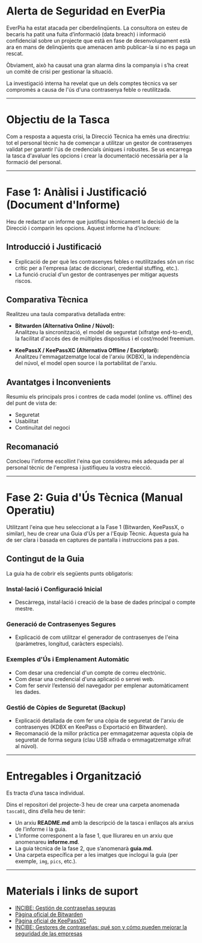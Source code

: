 # Alerta de Seguridad en EverPia

EverPia ha estat atacada per ciberdelinqüents. La consultora on esteu de becaris ha patit una fuita d’informació (data breach) i informació confidencial sobre un projecte que està en fase de desenvolupament està ara en mans de delinqüents que amenacen amb publicar-la si no es paga un rescat.

Òbviament, això ha causat una gran alarma dins la companyia i s’ha creat un comitè de crisi per gestionar la situació.

La investigació interna ha revelat que un dels comptes tècnics va ser compromès a causa de l'ús d'una contrasenya feble o reutilitzada.

---

# Objectiu de la Tasca

Com a resposta a aquesta crisi, la Direcció Tècnica ha emès una directriu: tot el personal tècnic ha de començar a utilitzar un gestor de contrasenyes validat per garantir l'ús de credencials úniques i robustes. Se us encarrega la tasca d'avaluar les opcions i crear la documentació necessària per a la formació del personal.

---

# Fase 1: Anàlisi i Justificació (Document d'Informe)

Heu de redactar un informe que justifiqui tècnicament la decisió de la Direcció i comparin les opcions. Aquest informe ha d'incloure:

## Introducció i Justificació

- Explicació de per què les contrasenyes febles o reutilitzades són un risc crític per a l'empresa (atac de diccionari, credential stuffing, etc.).
- La funció crucial d'un gestor de contrasenyes per mitigar aquests riscos.

## Comparativa Tècnica

Realitzeu una taula comparativa detallada entre:

- **Bitwarden (Alternativa Online / Núvol):**  
  Analitzeu la sincronització, el model de seguretat (xifratge end-to-end), la facilitat d'accés des de múltiples dispositius i el cost/model freemium.

- **KeePassX / KeePassXC (Alternativa Offline / Escriptori):**  
  Analitzeu l'emmagatzematge local de l'arxiu (KDBX), la independència del núvol, el model open source i la portabilitat de l'arxiu.

## Avantatges i Inconvenients

Resumiu els principals pros i contres de cada model (online vs. offline) des del punt de vista de:

- Seguretat
- Usabilitat
- Continuïtat del negoci

## Recomanació

Concloeu l'informe escollint l'eina que considereu més adequada per al personal tècnic de l'empresa i justifiqueu la vostra elecció.

---

# Fase 2: Guia d'Ús Tècnica (Manual Operatiu)

Utilitzant l'eina que heu seleccionat a la Fase 1 (Bitwarden, KeePassX, o similar), heu de crear una Guia d'Ús per a l'Equip Tècnic. Aquesta guia ha de ser clara i basada en captures de pantalla i instruccions pas a pas.

## Contingut de la Guia

La guia ha de cobrir els següents punts obligatoris:

### Instal·lació i Configuració Inicial

- Descàrrega, instal·lació i creació de la base de dades principal o compte mestre.

### Generació de Contrasenyes Segures

- Explicació de com utilitzar el generador de contrasenyes de l'eina (paràmetres, longitud, caràcters especials).

### Exemples d'Ús i Emplenament Automàtic

- Com desar una credencial d'un compte de correu electrònic.
- Com desar una credencial d'una aplicació o servei web.
- Com fer servir l’extensió del navegador per emplenar automàticament les dades.

### Gestió de Còpies de Seguretat (Backup)

- Explicació detallada de com fer una còpia de seguretat de l'arxiu de contrasenyes (KDBX en KeePass o Exportació en Bitwarden).
- Recomanació de la millor pràctica per emmagatzemar aquesta còpia de seguretat de forma segura (clau USB xifrada o emmagatzematge xifrat al núvol).

---

# Entregables i Organització

Es tracta d’una tasca individual.  

Dins el repositori del projecte-3 heu de crear una carpeta anomenada `tasca01`, dins d’ella heu de tenir:

- Un arxiu **README.md** amb la descripció de la tasca i enllaços als arxius de l’informe i la guia.
- L’informe corresponent a la fase 1, que lliurareu en un arxiu que anomenareu **informe.md**.
- La guia tècnica de la fase 2, que s’anomenarà **guia.md**.
- Una carpeta específica per a les imatges que inclogui la guia (per exemple, `img`, `pics`, etc.).

---

# Materials i links de suport

- [INCIBE: Gestión de contraseñas seguras](https://www.incibe.es/protege-tu-empresa/blog/gestion-de-contrasenas)  
- [Pàgina oficial de Bitwarden](https://bitwarden.com)  
- [Pàgina oficial de KeePassXC](https://keepassxc.org)  
- [INCIBE: Gestores de contraseñas: qué son y cómo pueden mejorar la seguridad de las empresas](https://www.incibe.es/protege-tu-empresa/blog/gestores-contraseñas-que-son-como-pueden-mejorar-seguridad-empresas)  
